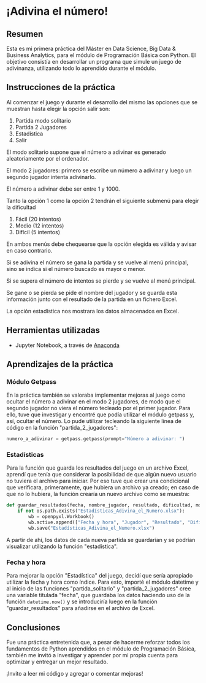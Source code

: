# ¡Adivina el número!

## Resumen
Esta es mi primera práctica del Máster en Data Science, Big Data & Business Analytics, para el módulo de Programación Básica con Python. El objetivo consistía en desarrollar un programa que simule un juego de adivinanza, utilizando todo lo aprendido durante el módulo. 

## Instrucciones de la práctica
Al comenzar el juego y durante el desarrollo del mismo las opciones que se muestran
hasta elegir la opción salir son:
  1. Partida modo solitario
  2. Partida 2 Jugadores
  3. Estadística
  4. Salir

El modo solitario supone que el número a adivinar es generado aleatoriamente por el
ordenador.

El modo 2 jugadores: primero se escribe un número a adivinar y luego un segundo jugador
intenta adivinarlo.

El número a adivinar debe ser entre 1 y 1000.

Tanto la opción 1 como la opción 2 tendrán el siguiente submenú para elegir la
dificultad
  1. Fácil (20 intentos)
  2. Medio (12 intentos)
  3. Difícil (5 intentos)

En ambos menús debe chequearse que la opción elegida es válida y avisar en caso contrario.

Si se adivina el número se gana la partida y se vuelve al menú principal, sino se indica si el número buscado es mayor o menor.

Si se supera el número de intentos se pierde y se vuelve al menú principal.

Se gane o se pierda se pide el nombre del jugador y se guarda esta información junto con el resultado de la partida en un fichero Excel.

La opción estadística nos mostrara los datos almacenados en Excel.

## Herramientas utilizadas
- Jupyter Notebook, a través de [Anaconda](https://www.anaconda.com/anaconda-navigator)

## Aprendizajes de la práctica
### Módulo Getpass
En la práctica también se valoraba implementar mejoras al juego como ocultar el número a adivinar en el modo 2 jugadores, de modo que el segundo jugador no viera el número tecleado por el primer jugador. Para ello, tuve que investigar y encontré que podía utilizar el módulo getpass y, así, ocultar el número. Lo pude utilizar tecleando la siguiente línea de código en la función "partida_2_jugadores":
```python
numero_a_adivinar = getpass.getpass(prompt="Número a adivinar: ")
```
### Estadísticas
Para la función que guarda los resultados del juego en un archivo Excel, aprendí que tenía que considerar la posibilidad de que algún nuevo usuario no tuviera el archivo para iniciar. Por eso tuve que crear una condicional que verificara, primeramente, que hubiera un archivo ya creado; en caso de que no lo hubiera, la función crearía un nuevo archivo como se muestra:
```python
def guardar_resultados(fecha, nombre_jugador, resultado, dificultad, modo_juego):
    if not os.path.exists("Estadísticas_Adivina_el_Numero.xlsx"):
        wb = openpyxl.Workbook()
        wb.active.append(["Fecha y hora", "Jugador", "Resultado", "Dificultad", "Modo de juego"])
        wb.save("Estadísticas_Adivina_el_Numero.xlsx")
```
A partir de ahí, los datos de cada nueva partida se guardarían y se podrían visualizar utilizando la función "estadística".
### Fecha y hora
Para mejorar la opción "Estadística" del juego, decidí que sería apropiado utilizar la fecha y hora como índice. Para esto, importé el módulo datetime y al inicio de las funciones "partida_solitario" y "partida_2_jugadores" cree una variable titulada "fecha", que guardaba los datos haciendo uso de la función `datetime.now()` y se introduciría luego en la función "guardar_resultados" para añadirse en el archivo de Excel.

## Conclusiones
Fue una práctica entretenida que, a pesar de hacerme reforzar todos los fundamentos de Python aprendidos en el módulo de Programación Básica, también me invitó a investigar y aprender por mi propia cuenta para optimizar y entregar un mejor resultado. 

¡Invito a leer mi código y agregar o comentar mejoras!

